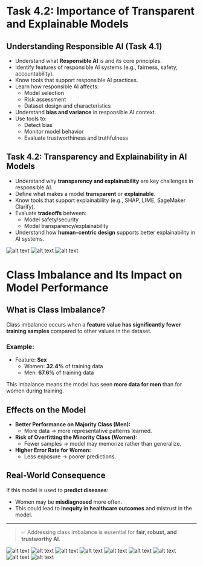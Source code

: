 # Task 4.2: Importance of Transparent and Explainable Models

## Understanding Responsible AI (Task 4.1)
- Understand what **Responsible AI** is and its core principles.
- Identify features of responsible AI systems (e.g., fairness, safety, accountability).
- Know tools that support responsible AI practices.
- Learn how responsible AI affects:
  - Model selection
  - Risk assessment
  - Dataset design and characteristics
- Understand **bias and variance** in responsible AI context.
- Use tools to:
  - Detect bias
  - Monitor model behavior
  - Evaluate trustworthiness and truthfulness

## Task 4.2: Transparency and Explainability in AI Models
- Understand why **transparency and explainability** are key challenges in responsible AI.
- Define what makes a model **transparent** or **explainable**.
- Know tools that support explainability (e.g., SHAP, LIME, SageMaker Clarify).
- Evaluate **tradeoffs** between:
  - Model safety/security
  - Model transparency/explainability
- Understand how **human-centric design** supports better explainability in AI systems.

![alt text](image.png)
![alt text](<Effects of bias and variance.png>)
![alt text](<Pasted Graphic 4.png>)
# Class Imbalance and Its Impact on Model Performance

## What is Class Imbalance?

Class imbalance occurs when a **feature value has significantly fewer training samples** compared to other values in the dataset.

### Example:
- Feature: **Sex**
  - Women: **32.4%** of training data
  - Men: **67.6%** of training data

This imbalance means the model has seen **more data for men** than for women during training.

## Effects on the Model

- **Better Performance on Majority Class (Men):**
  - More data → more representative patterns learned.
- **Risk of Overfitting the Minority Class (Women):**
  - Fewer samples → model may memorize rather than generalize.
- **Higher Error Rate for Women:**
  - Less exposure → poorer predictions.

## Real-World Consequence

If this model is used to **predict diseases**:
- Women may be **misdiagnosed** more often.
- This could lead to **inequity in healthcare outcomes** and mistrust in the model.

---

> ✅ Addressing class imbalance is essential for **fair, robust, and trustworthy AI**.

![alt text](image-1.png)
![alt text](<Pasted Graphic 8.png>)
![alt text](<Pasted Graphic 9.png>)
![alt text](<SageMaker Clarify processing jobs.png>)
![alt text](image-2.png)
![alt text](<Pasted Graphic 12.png>)
![alt text](<Pasted Graphic 13.png>)
![alt text](<Amazon Bedrock Guardrails.png>)
![alt text](<• Model evaluation.png>)
